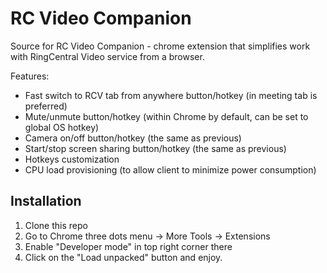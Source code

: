# RC Video Companion

Source for RC Video Companion - chrome extension that simplifies work with RingCentral Video service from a browser.

Features:
 * Fast switch to RCV tab from anywhere button/hotkey (in meeting tab is preferred)
 * Mute/unmute button/hotkey (within Chrome by default, can be set to global OS hotkey)
 * Camera on/off button/hotkey (the same as previous)
 * Start/stop screen sharing button/hotkey (the same as previous)
 * Hotkeys customization
 * CPU load provisioning (to allow client to minimize power consumption)


## Installation

1. Clone this repo
2. Go to Chrome three dots menu -> More Tools -> Extensions
3. Enable "Developer mode" in top right corner there
4. Click on the "Load unpacked" button and enjoy.
